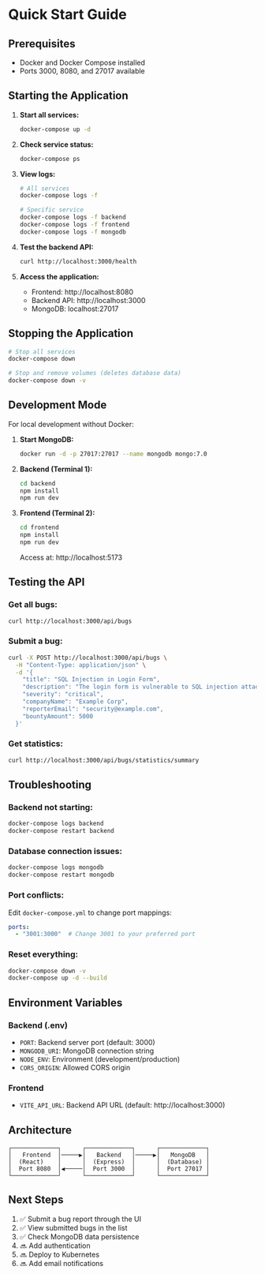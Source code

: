 # Quick Start Guide

## Prerequisites
- Docker and Docker Compose installed
- Ports 3000, 8080, and 27017 available

## Starting the Application

1. **Start all services:**
   ```bash
   docker-compose up -d
   ```

2. **Check service status:**
   ```bash
   docker-compose ps
   ```

3. **View logs:**
   ```bash
   # All services
   docker-compose logs -f
   
   # Specific service
   docker-compose logs -f backend
   docker-compose logs -f frontend
   docker-compose logs -f mongodb
   ```

4. **Test the backend API:**
   ```bash
   curl http://localhost:3000/health
   ```

5. **Access the application:**
   - Frontend: http://localhost:8080
   - Backend API: http://localhost:3000
   - MongoDB: localhost:27017

## Stopping the Application

```bash
# Stop all services
docker-compose down

# Stop and remove volumes (deletes database data)
docker-compose down -v
```

## Development Mode

For local development without Docker:

1. **Start MongoDB:**
   ```bash
   docker run -d -p 27017:27017 --name mongodb mongo:7.0
   ```

2. **Backend (Terminal 1):**
   ```bash
   cd backend
   npm install
   npm run dev
   ```

3. **Frontend (Terminal 2):**
   ```bash
   cd frontend
   npm install
   npm run dev
   ```
   Access at: http://localhost:5173

## Testing the API

### Get all bugs:
```bash
curl http://localhost:3000/api/bugs
```

### Submit a bug:
```bash
curl -X POST http://localhost:3000/api/bugs \
  -H "Content-Type: application/json" \
  -d '{
    "title": "SQL Injection in Login Form",
    "description": "The login form is vulnerable to SQL injection attacks",
    "severity": "critical",
    "companyName": "Example Corp",
    "reporterEmail": "security@example.com",
    "bountyAmount": 5000
  }'
```

### Get statistics:
```bash
curl http://localhost:3000/api/bugs/statistics/summary
```

## Troubleshooting

### Backend not starting:
```bash
docker-compose logs backend
docker-compose restart backend
```

### Database connection issues:
```bash
docker-compose logs mongodb
docker-compose restart mongodb
```

### Port conflicts:
Edit `docker-compose.yml` to change port mappings:
```yaml
ports:
  - "3001:3000"  # Change 3001 to your preferred port
```

### Reset everything:
```bash
docker-compose down -v
docker-compose up -d --build
```

## Environment Variables

### Backend (.env)
- `PORT`: Backend server port (default: 3000)
- `MONGODB_URI`: MongoDB connection string
- `NODE_ENV`: Environment (development/production)
- `CORS_ORIGIN`: Allowed CORS origin

### Frontend
- `VITE_API_URL`: Backend API URL (default: http://localhost:3000)

## Architecture

```
┌─────────────┐      ┌─────────────┐      ┌─────────────┐
│   Frontend  │─────▶│   Backend   │─────▶│   MongoDB   │
│  (React)    │      │  (Express)  │      │  (Database) │
│  Port 8080  │◀─────│  Port 3000  │      │  Port 27017 │
└─────────────┘      └─────────────┘      └─────────────┘
```

## Next Steps

1. ✅ Submit a bug report through the UI
2. ✅ View submitted bugs in the list
3. ✅ Check MongoDB data persistence
4. 🔜 Add authentication
5. 🔜 Deploy to Kubernetes
6. 🔜 Add email notifications
